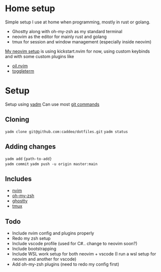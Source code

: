 # Home setup
Simple setup I use at home when programming, mostly in rust or golang. 

- Ghostty along with oh-my-zsh as my standard terminal
- neovim as the editor for mainly rust and golang
- tmux for session and window management (especially inside neovim)

[My neovim setup](https://github.com/caddeo/kickstart.nvim) is using kickstart.nvim for now, using custom keybinds and with some custom plugins like
- [oil.nvim](https://github.com/stevearc/oil.nvim)
- [toggleterm](https://github.com/akinsho/toggleterm.nvim)

# Setup
Setup using [yadm](https://yadm.io/)
Can use most [git commands](https://yadm.io/docs/common_commands#) 

## Cloning
`yadm clone git@github.com:caddeo/dotfiles.git` 
`yadm status` 

## Adding changes 
`yadm add` `{path-to-add}`  
`yadm commit` 
`yadm push -u origin master:main`  

## Includes
- [nvim](https://neovim.io/)
- [oh-my-zsh](https://ohmyz.sh/)
- [ghostty](https://ghostty.org/)
- [tmux](https://github.com/tmux/tmux/wiki)

## Todo 
- Include nvim config and plugins properly
- Redo my zsh setup
- Include vscode profile (used for C#.. change to neovim soon?)
- Include bootstrapping
- Include WSL work setup for both neovim + vscode (I run a wsl setup for neovim and another for vscode)
- Add oh-my-zsh plugins (need to redo my config first)
